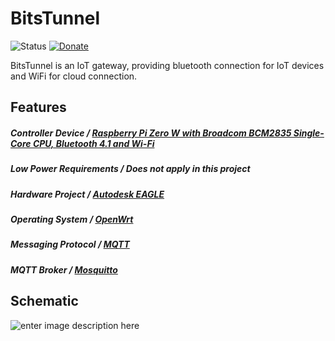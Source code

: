 # BitsTunnel
![Status](https://img.shields.io/badge/Status-UnderDev-red.svg) [![Donate](https://img.shields.io/badge/Donate-Buy%20Me%20a%20Coffee-yellow.svg)](https://www.buymeacoffee.com/TiagoPaulaSilva)

BitsTunnel is an IoT gateway, providing bluetooth connection for IoT devices and WiFi for cloud connection.

## Features
##### Controller Device / [Raspberry Pi Zero W with Broadcom BCM2835 Single-Core CPU, Bluetooth 4.1 and Wi-Fi](https://www.raspberrypi.org/products/raspberry-pi-zero-w/)

##### Low Power Requirements / Does not apply in this project

##### Hardware Project / [Autodesk EAGLE](https://www.autodesk.com/products/eagle/free-download)

##### Operating System / [OpenWrt](https://openwrt.org/)

##### Messaging Protocol  / [MQTT](http://mqtt.org/)

##### MQTT Broker / [Mosquitto](https://mosquitto.org/)

## Schematic
![enter image description here](https://lh3.googleusercontent.com/hJ0v9MZLnaVbUsG3Rgy-yUE1y9tMdhj8AJEgEyrT6WjEENklfdBFy-YyLo4Zl98tJLXYvht3V_p8dQ=s2000 "BitsTunnel")
